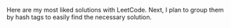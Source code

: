 Here are my most liked solutions with LeetCode. Next, I plan to group them by hash tags to easily find the necessary solution.
